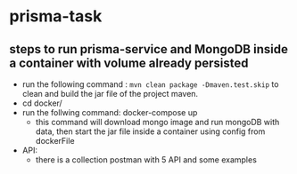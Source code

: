 # prisma-task

## steps to run prisma-service and MongoDB inside a container with volume already persisted
* run the following command : `mvn clean package -Dmaven.test.skip` to clean and build the jar file of the project maven.
* cd docker/
* run the follwing command: docker-compose up
    - this command will download mongo image and run mongoDB with data, then start the jar file inside a container using config from dockerFile
* API:
    - there is a collection postman with 5 API and some examples
